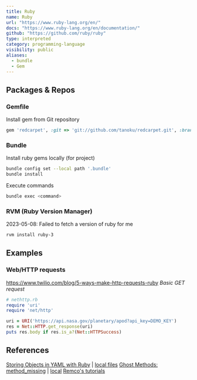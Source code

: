 ```yaml
---
title: Ruby
name: Ruby
url: "https://www.ruby-lang.org/en/"
docs: "https://www.ruby-lang.org/en/documentation/"
github: "https://github.com/ruby/ruby"
type: interpreted
category: programming-language
visibility: public
aliases:
  - bundle
  - Gem
---
```

## Packages & Repos

### Gemfile

Install gem from Git repository

```ruby
gem 'redcarpet', :git => 'git://github.com/tanoku/redcarpet.git', :branch => 'yourbranch'
```

### Bundle

Install ruby gems locally (for project)

```bash
bundle config set --local path '.bundle'
bundle install
```

Execute commands

```bash
bundle exec <command>
```

### RVM (Ruby Version Manager)

2023-05-08:
Failed to fetch a version of ruby for me

```bash
rvm install ruby-3
```

## Examples

### Web/HTTP requests

<https://www.twilio.com/blog/5-ways-make-http-requests-ruby>
_Basic GET request_

```ruby
# nethttp.rb
require 'uri'
require 'net/http'

uri = URI('https://api.nasa.gov/planetary/apod?api_key=DEMO_KEY')
res = Net::HTTP.get_response(uri)
puts res.body if res.is_a?(Net::HTTPSuccess)
```

## References

[Storing Objects in YAML with Ruby](https://medium.com/launch-school/storing-objects-in-yaml-with-ruby-d02c60e0dc65) | [local files](file://edu/ruby/yamltut)
[Ghost Methods: method_missing](https://pabloadell.medium.com/ruby-cool-kid-rb-meta-programming-series-ghost-methods-765b0400a0f8) | [local](file://notes/life/tech/ruby_ghostMethods.pdf)
[Remco's tutorials](file://edu/ruby/remco/programming-in-ruby)
